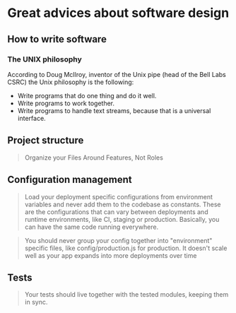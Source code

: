 # Great advices about software design

## How to write software

### The UNIX philosophy

According to Doug McIlroy, inventor of the Unix pipe (head of the Bell
Labs CSRC) the Unix philosophy is the following:
* Write programs that do one thing and do it well.
* Write programs to work together.
* Write programs to handle text streams, because that is a universal interface.

## Project structure
> Organize your Files Around Features, Not Roles

## Configuration management

> Load your deployment specific configurations from environment variables and never add them to the codebase as constants. These are the configurations that can vary between deployments and runtime environments, like CI, staging or production. Basically, you can have the same code running everywhere.

> You should never group your config together into "environment" specific files, like config/production.js for production. It doesn't scale well as your app expands into more deployments over time

## Tests

> Your tests should live together with the tested modules, keeping them in sync.